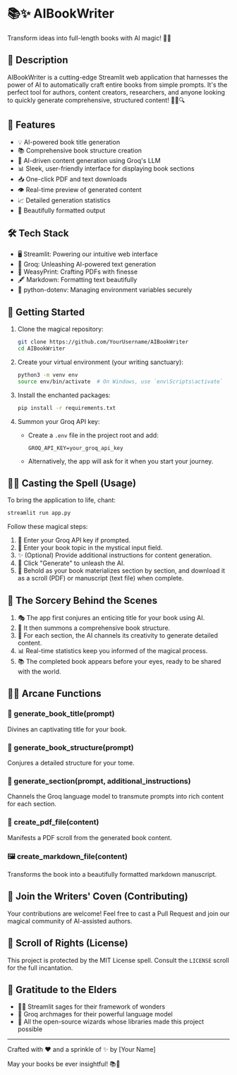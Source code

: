 # 📚✨ AIBookWriter

Transform ideas into full-length books with AI magic! 🚀🤖

## 📝 Description

AIBookWriter is a cutting-edge Streamlit web application that harnesses the power of AI to automatically craft entire books from simple prompts. It's the perfect tool for authors, content creators, researchers, and anyone looking to quickly generate comprehensive, structured content! 📖💡🔍

## 🌟 Features

- 💡 AI-powered book title generation
- 📚 Comprehensive book structure creation
- 🧠 AI-driven content generation using Groq's LLM
- 📊 Sleek, user-friendly interface for displaying book sections
- 📥 One-click PDF and text downloads
- 👁️ Real-time preview of generated content
- 📈 Detailed generation statistics
- 🎨 Beautifully formatted output

## 🛠️ Tech Stack

- 🖥️ Streamlit: Powering our intuitive web interface
- 🤖 Groq: Unleashing AI-powered text generation
- 📄 WeasyPrint: Crafting PDFs with finesse
- 🖋️ Markdown: Formatting text beautifully
- 🔐 python-dotenv: Managing environment variables securely

## 🚀 Getting Started

1. Clone the magical repository:
   ```sh
   git clone https://github.com/YourUsername/AIBookWriter
   cd AIBookWriter
   ```

2. Create your virtual environment (your writing sanctuary):
   ```sh
   python3 -m venv env
   source env/bin/activate  # On Windows, use `env\Scripts\activate`
   ```

3. Install the enchanted packages:
   ```sh
   pip install -r requirements.txt
   ```

4. Summon your Groq API key:
   - Create a `.env` file in the project root and add:
     ```
     GROQ_API_KEY=your_groq_api_key
     ```
   - Alternatively, the app will ask for it when you start your journey.

## 🧙‍♂️ Casting the Spell (Usage)

To bring the application to life, chant:

```sh
streamlit run app.py
```

Follow these magical steps:
1. 🔑 Enter your Groq API key if prompted.
2. 📝 Enter your book topic in the mystical input field.
3. ✨ (Optional) Provide additional instructions for content generation.
4. 🚀 Click "Generate" to unleash the AI.
5. 🎉 Behold as your book materializes section by section, and download it as a scroll (PDF) or manuscript (text file) when complete.

## 🧠 The Sorcery Behind the Scenes

1. 🎭 The app first conjures an enticing title for your book using AI.
2. 📜 It then summons a comprehensive book structure.
3. 🤖 For each section, the AI channels its creativity to generate detailed content.
4. 📊 Real-time statistics keep you informed of the magical process.
5. 📚 The completed book appears before your eyes, ready to be shared with the world.

## 🧙‍♀️ Arcane Functions

### 🔮 generate_book_title(prompt)
Divines an captivating title for your book.

### 📜 generate_book_structure(prompt)
Conjures a detailed structure for your tome.

### 🧪 generate_section(prompt, additional_instructions)
Channels the Groq language model to transmute prompts into rich content for each section.

### 📄 create_pdf_file(content)
Manifests a PDF scroll from the generated book content.

### 🖼️ create_markdown_file(content)
Transforms the book into a beautifully formatted markdown manuscript.

## 🤝 Join the Writers' Coven (Contributing)

Your contributions are welcome! Feel free to cast a Pull Request and join our magical community of AI-assisted authors.

## 📜 Scroll of Rights (License)

This project is protected by the MIT License spell. Consult the `LICENSE` scroll for the full incantation.

## 🙏 Gratitude to the Elders

- 🧙‍♂️ Streamlit sages for their framework of wonders
- 🧠 Groq archmages for their powerful language model
- 🌟 All the open-source wizards whose libraries made this project possible

---

Crafted with ❤️ and a sprinkle of ✨ by [Your Name]

May your books be ever insightful! 📚💫
